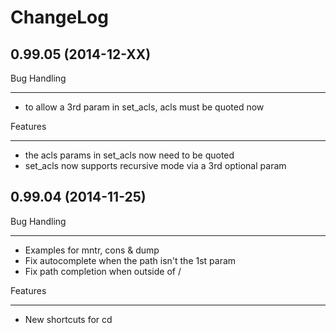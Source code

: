ChangeLog
=========

0.99.05 (2014-12-XX)
--------------------

Bug Handling
************

- to allow a 3rd param in set_acls, acls must be quoted now

Features
********

- the acls params in set_acls now need to be quoted
- set_acls now supports recursive mode via a 3rd optional param

0.99.04 (2014-11-25)
--------------------

Bug Handling
************

- Examples for mntr, cons & dump
- Fix autocomplete when the path isn't the 1st param
- Fix path completion when outside of /

Features
********

- New shortcuts for cd
